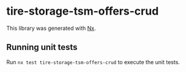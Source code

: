 # tire-storage-tsm-offers-crud

This library was generated with [Nx](https://nx.dev).

## Running unit tests

Run `nx test tire-storage-tsm-offers-crud` to execute the unit tests.
